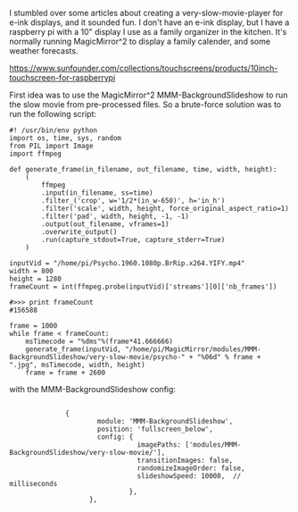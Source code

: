 
I stumbled over some articles about creating a very-slow-movie-player for
e-ink displays, and it sounded fun. I don't have an e-ink display, but I
have a raspberry pi with a 10" display I use as a family organizer in the
kitchen. It's normally running MagicMirror^2 to display a family calender,
and some weather forecasts. 

https://www.sunfounder.com/collections/touchscreens/products/10inch-touchscreen-for-raspberrypi

First idea was to use the MagicMirror^2 MMM-BackgroundSlideshow to run the slow
movie from pre-processed files. So a brute-force solution was to run the
following script:

```
#! /usr/bin/env python
import os, time, sys, random
from PIL import Image
import ffmpeg

def generate_frame(in_filename, out_filename, time, width, height):                                                                              
    (
        ffmpeg
        .input(in_filename, ss=time)
        .filter_('crop', w='1/2*(in_w-650)', h='in_h')
        .filter('scale', width, height, force_original_aspect_ratio=1)
        .filter('pad', width, height, -1, -1)
        .output(out_filename, vframes=1)
        .overwrite_output()
        .run(capture_stdout=True, capture_stderr=True)
    )

inputVid = "/home/pi/Psycho.1960.1080p.BrRip.x264.YIFY.mp4"                                                                                      
width = 800
height = 1280
frameCount = int(ffmpeg.probe(inputVid)['streams'][0]['nb_frames'])

#>>> print frameCount
#156588

frame = 1000
while frame < frameCount:
	msTimecode = "%dms"%(frame*41.666666)
	generate_frame(inputVid, "/home/pi/MagicMirror/modules/MMM-BackgroundSlideshow/very-slow-movie/psycho-" + "%06d" % frame + ".jpg", msTimecode, width, height)
	frame = frame + 2600
```

with the MMM-BackgroundSlideshow config:

```

			  {
				      module: 'MMM-BackgroundSlideshow',
				      position: 'fullscreen_below',
				      config: {
					            imagePaths: ['modules/MMM-BackgroundSlideshow/very-slow-movie/'],
					            transitionImages: false,
					            randomizeImageOrder: false,
					            slideshowSpeed: 10000,	// milliseconds
					          },
				    },
```

